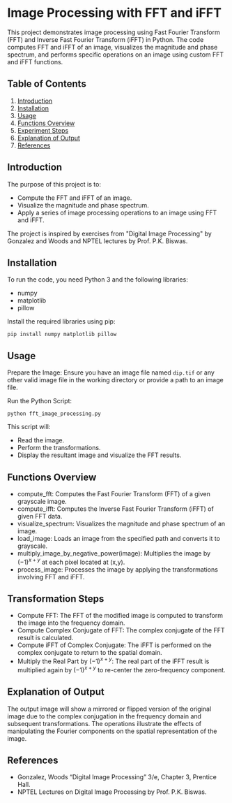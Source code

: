 # Image Processing with FFT and iFFT

This project demonstrates image processing using Fast Fourier Transform (FFT) and Inverse Fast Fourier Transform (iFFT) in Python. The code computes FFT and iFFT of an image, visualizes the magnitude and phase spectrum, and performs specific operations on an image using custom FFT and iFFT functions.

## Table of Contents
1. [Introduction](#introduction)
2. [Installation](#installation)
3. [Usage](#usage)
4. [Functions Overview](#functions-overview)
5. [Experiment Steps](#experiment-steps)
6. [Explanation of Output](#explanation-of-output)
7. [References](#references)

## Introduction

The purpose of this project is to:
- Compute the FFT and iFFT of an image.
- Visualize the magnitude and phase spectrum.
- Apply a series of image processing operations to an image using FFT and iFFT.

The project is inspired by exercises from "Digital Image Processing" by Gonzalez and Woods and NPTEL lectures by Prof. P.K. Biswas.

## Installation

To run the code, you need Python 3 and the following libraries:
- numpy
- matplotlib
- pillow

Install the required libraries using pip:

```
pip install numpy matplotlib pillow
```
## Usage
Prepare the Image: Ensure you have an image file named `dip.tif` or any other valid image file in the working directory or provide a path to an image file.

Run the Python Script:
```
python fft_image_processing.py
```
This script will:

- Read the image.
- Perform the transformations.
- Display the resultant image and visualize the FFT results.

## Functions Overview
- compute_fft:
Computes the Fast Fourier Transform (FFT) of a given grayscale image.<br/>
- compute_ifft:
Computes the Inverse Fast Fourier Transform (iFFT) of given FFT data.<br/>
- visualize_spectrum:
Visualizes the magnitude and phase spectrum of an image.<br/>
- load_image:
Loads an image from the specified path and converts it to grayscale.<br/>
- multiply_image_by_negative_power(image):
Multiplies the image by $(-1)^{x+y}$ at each pixel located at (x,y).<br/>
- process_image:
Processes the image by applying the transformations involving FFT and iFFT.

## Transformation Steps
- Compute FFT: The FFT of the modified image is computed to transform the image into the frequency domain.
- Compute Complex Conjugate of FFT: The complex conjugate of the FFT result is calculated.
- Compute iFFT of Complex Conjugate: The iFFT is performed on the complex conjugate to return to the spatial domain.
- Multiply the Real Part by $(-1)^{x+y}$: The real part of the iFFT result is multiplied again by $(-1)^{x+y}$ to re-center the zero-frequency component.

## Explanation of Output
The output image will show a mirrored or flipped version of the original image due to the complex conjugation in the frequency domain and subsequent transformations. The operations illustrate the effects of manipulating the Fourier components on the spatial representation of the image.

## References
- Gonzalez, Woods “Digital Image Processing” 3/e, Chapter 3, Prentice Hall.
- NPTEL Lectures on Digital Image Processing by Prof. P.K. Biswas.
